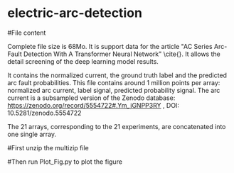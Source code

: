 # electric-arc-detection

#File content

Complete file size is 68Mo. It is support data for the article "AC Series Arc-Fault Detection With A Transformer Neural
Network" \cite{}. It allows the detail screening of the deep learning model results.

It contains the normalized current, the ground truth label and the predicted arc fault probabilities. This file contains around 1 million points per array: normalized arc current, label signal, predicted probability signal.
The arc current is a subsampled version of the Zenodo database: 
https://zenodo.org/record/5554722#.Ym_jGNPP3RY  , DOI: 10.5281/zenodo.5554722

The 21 arrays, corresponding to the 21 experiments, are concatenated into one single array.

#First unzip the multizip file

#Then run Plot_Fig.py to plot the figure


